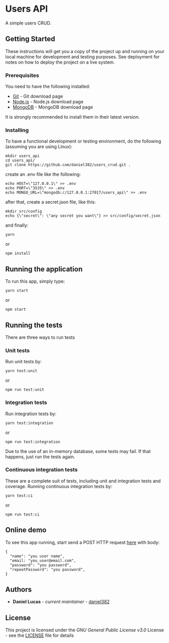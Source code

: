 # Users API

A simple users CRUD.

## Getting Started

These instructions will get you a copy of the project up and running on your local machine for development and testing purposes. See deployment for notes on how to deploy the project on a live system.

### Prerequisites

You need to have the following installed:
* [Git](https://git-scm.com/downloads) - Git download page
* [Node.js](https://nodejs.org/en/download/) - Node.js download page
* [MongoDB](https://www.mongodb.com/try/download/community) - MongoDB download page

It is strongly recommended to install them in their latest version.

### Installing

To have a functional development or testing environment, do the following (assuming you are using Linux):

```
mkdir users_api
cd users_api/
git clone https://github.com/daniel382/users_crud.git .
```

create an .env file like the following:

```
echo HOST=\"127.0.0.1\" >> .env
echo PORT=\"3535\" >> .env
echo MONGO_URL=\"mongodb://127.0.0.1:27017/users_api\" >> .env
```

after that, create a secret.json file, like this:

```
mkdir src/config
echo {\"secret\": \"any secret you want\"} >> src/config/secret.json
```

and finally:

```
yarn
```

or

```
npm install
```

## Running the application

To run this app, simply type:

```
yarn start
```

or

```
npm start
```

## Running the tests

There are three ways to run tests

### Unit tests

Run unit tests by:

```
yarn test:unit
```

or

```
npm run test:unit
```

### Integration tests

Run integration tests by:

```
yarn test:integration
```

or

```
npm run test:integration
```

Due to the use of an in-memory database, some tests may fail. If that happens, just run the tests again.

### Continuous integration tests

These are a complete suit of tests, including unit and integration tests and coverage.
Running continuous integration tests by:

```
yarn test:ci
```

or

```
npm run test:ci
```

## Online demo

To see this app running, start send a POST HTTP request [here](https://users-api-360.herokuapp.com/signup) with body:

```
{
  "name": "you user name",
  "email: "you_user@email.com",
  "password": "you password",
  "repeatPassword": "you password",
}
```

## Authors

* **Daniel Lucas** - *current maintainer* - [daniel382](https://github.com/daniel382/)

## License

This project is licensed under the *GNU General Public License v3.0* License - see the [LICENSE](LICENSE) file for details
